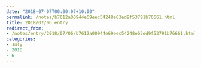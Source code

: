 ```yaml
---
date: "2018-07-07T00:00:07+10:00"
permalink: /notes/b7612a00944e69eec54248e63ed9f53791b76661.html
title: 2018/07/06 entry
redirect_from:
- /notes/entry/2018/07/06/b7612a00944e69eec54248e63ed9f53791b76661.html
categories:
- July
- 2018
- 6
---
```

